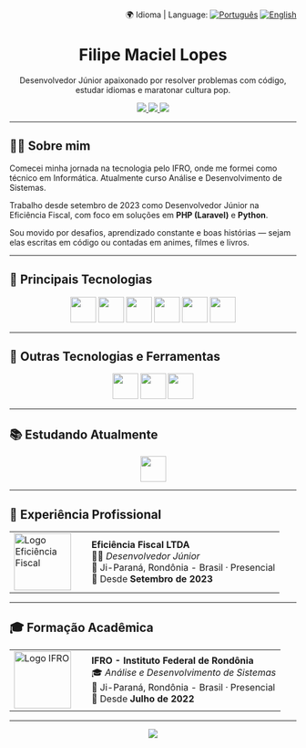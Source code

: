 <p align="right">
  🌍 Idioma | Language:  
  <a href="README.md"><img src="https://img.shields.io/badge/🇧🇷-Português-7A36DC?style=flat-square&logoColor=white" alt="Português" /></a>
  <a href="README.en.md"><img src="https://img.shields.io/badge/🇺🇸-English-7A36DC?style=flat-square&logoColor=white" alt="English" /></a>
</p>

<div align="center">
  <h1>Filipe Maciel Lopes</h1>
  
  <p>Desenvolvedor Júnior apaixonado por resolver problemas com código, estudar idiomas e maratonar cultura pop.</p>

  <div align="center">
    <a href="https://instagram.com/fimaciel13" target="_blank">
      <img src="https://img.shields.io/badge/Instagram-7A36DC?style=for-the-badge&logo=instagram&logoColor=white">
    </a>
    <a href="mailto:filipemaciellopes01@gmail.com">
      <img src="https://img.shields.io/badge/Gmail-7A36DC?style=for-the-badge&logo=gmail&logoColor=white">
    </a>
    <a href="https://www.linkedin.com/in/filipe-maciel-lopes-221256267" target="_blank">
      <img src="https://img.shields.io/badge/LinkedIn-7A36DC?style=for-the-badge&logo=linkedin&logoColor=white">
    </a>   
  </div>
</div>

---

## 👨‍💻 Sobre mim

Comecei minha jornada na tecnologia pelo IFRO, onde me formei como técnico em Informática. Atualmente curso Análise e Desenvolvimento de Sistemas.

Trabalho desde setembro de 2023 como Desenvolvedor Júnior na Eficiência Fiscal, com foco em soluções em **PHP (Laravel)** e **Python**.  

Sou movido por desafios, aprendizado constante e boas histórias — sejam elas escritas em código ou contadas em animes, filmes e livros.

---

## 🚀 Principais Tecnologias

<div align="center">
  <img height="45rem" src="https://cdn.jsdelivr.net/gh/devicons/devicon/icons/php/php-original.svg" />
  <img height="45rem" src="https://cdn.jsdelivr.net/gh/devicons/devicon/icons/laravel/laravel-original.svg" />
  <img height="45rem" src="https://cdn.jsdelivr.net/gh/devicons/devicon/icons/python/python-original.svg" />
  <img height="45rem" src="https://cdn.jsdelivr.net/gh/devicons/devicon/icons/javascript/javascript-original.svg" />
  <img height="45rem" src="https://cdn.jsdelivr.net/gh/devicons/devicon/icons/html5/html5-original.svg" />
  <img height="45rem" src="https://cdn.jsdelivr.net/gh/devicons/devicon/icons/css3/css3-original.svg" />
</div>

---

## 🧰 Outras Tecnologias e Ferramentas

<div align="center">
  <img height="45rem" src="https://cdn.jsdelivr.net/gh/devicons/devicon/icons/csharp/csharp-original.svg" />
  <img height="45rem" src="https://cdn.jsdelivr.net/gh/devicons/devicon/icons/django/django-plain.svg" />
  <img height="45rem" src="https://cdn.jsdelivr.net/gh/devicons/devicon/icons/figma/figma-original.svg" />
</div>

---

## 📚 Estudando Atualmente

<div align="center">
  <img height="45rem" src="https://cdn.jsdelivr.net/gh/devicons/devicon/icons/java/java-original.svg" />
</div>

---

## 💼 Experiência Profissional

<table>
  <tr>
    <td width="120">
      <img src="https://encrypted-tbn0.gstatic.com/images?q=tbn:ANd9GcQmCzBVqdNFxcyzcQuEGCPMotM_zxenPsKa5w&s" width="100" alt="Logo Eficiência Fiscal">
    </td>
    <td>
      <strong>Eficiência Fiscal LTDA</strong> <br/>
      🧑‍💻 <em>Desenvolvedor Júnior</em> <br/>
      📍 Ji-Paraná, Rondônia - Brasil · Presencial <br/>
      📅 Desde <strong>Setembro de 2023</strong>
    </td>
  </tr>
</table>

---

## 🎓 Formação Acadêmica

<table>
  <tr>
    <td width="120">
      <img src="https://yt3.googleusercontent.com/ytc/AIdro_kL9LKXvTZ312rWaGHJNRVkb78DJDOdX19Za6vVHXEfjLA=s160-c-k-c0x00ffffff-no-rj" width="100" alt="Logo IFRO">
    </td>
    <td>
      <strong>IFRO - Instituto Federal de Rondônia</strong> <br/>
      🎓 <em>Análise e Desenvolvimento de Sistemas</em> <br/>
      📍 Ji-Paraná, Rondônia - Brasil · Presencial <br/>
      📅 Desde <strong>Julho de 2022</strong>
    </td>
  </tr>
</table>

---

<p align="center">
  <img src="https://capsule-render.vercel.app/api?type=waving&color=7A36DC&height=120&section=footer"/>
</p>
